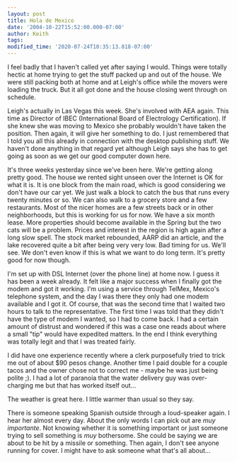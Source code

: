 ```yaml
---
layout: post
title: Hola de Mexico
date: '2004-10-22T15:52:00.000-07:00'
author: Keith
tags:
modified_time: '2020-07-24T10:35:13.818-07:00'
---
```

I feel badly that I haven't called yet after saying I would. Things were
totally hectic at home trying to get the stuff packed up and out of the
house. We were still packing both at home and at Leigh's office while
the movers were loading the truck. But it all got done and the house
closing went through on schedule.

Leigh's actually in Las Vegas this week. She's involved with AEA again.
This time as Director of IBEC (International Board of Electrology
Certification). If she knew she was moving to Mexico she probably
wouldn't have taken the position. Then again, it will give her something
to do. I just remembered that I told you all this already in connection
with the desktop publishing stuff. We haven't done anything in that
regard yet although Leigh says she has to get going as soon as we get
our good computer down here.

It's three weeks yesterday since we've been here. We're getting along
pretty good. The house we rented sight unseen over the Internet is OK
for what it is. It is one block from the main road, which is good
considering we don't have our car yet. We just walk a block to catch the
bus that runs every twenty minutes or so. We can also walk to a grocery
store and a few restaurants. Most of the nicer homes are a few streets
back or in other neighborhoods, but this is working for us for now. We
have a six month lease. More properties should become available in the
Spring but the two cats will be a problem. Prices and interest in the
region is high again after a long slow spell. The stock market
rebounded, AARP did an article, and the lake recovered quite a bit after
being very very low. Bad timing for us. We'll see. We don't even know if
this is what we want to do long term. It's pretty good for now though.

I'm set up with DSL Internet (over the phone line) at home now. I guess
it has been a week already. It felt like a major success when I finally
got the modem and got it working. I'm using a service through TelMex,
Mexico's telephone system, and the day I was there they only had one
modem available and I got it. Of course, that was the second time that I
waited two hours to talk to the representative. The first time I was
told that they didn't have the type of modem I wanted, so I had to come
back. I had a certain amount of distrust and wondered if this was a case
one reads about where a small "tip" would have expedited matters. In the
end I think everything was totally legit and that I was treated
fairly.

I did have one experience recently where a clerk purposefully tried to
trick me out of about $90 pesos change. Another time I paid double for a
couple tacos and the owner chose not to correct me - maybe he was just
being polite ;). I had a lot of paranoia that the water delivery guy was
over-charging me but that has worked itself out...

The weather is great here. I little warmer than usual so they say.

There is someone speaking Spanish outside through a loud-speaker again.
I hear her almost every day. About the only words I can pick out are
*muy importante*. Not knowing whether it is something important or just
someone trying to sell something is *muy* bothersome. She could be
saying we are about to be hit by a missile or something. Then again, I
don't see anyone running for cover. I might have to ask someone what
that's all about...
